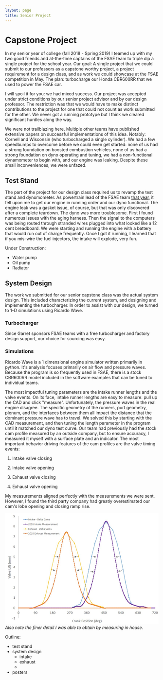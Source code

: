 ```yaml
---
layout: page
title: Senior Project
---
```

# Capstone Project

In my senior year of college (fall 2018 - Spring 2019) I teamed up with my two good friends and at-the-time captains of the FSAE team to triple dip a single project for the school year. Our goal: A single project that we could submit to our professors as a capstone worthy project, a project requirement for a design class, and as work we could showcase at the FSAE competition in May. The plan: turbocharge our Honda CBR600RR that we used to power the FSAE car.

I will spoil it for you: we had mixed success. Our project was accepted under strict conditions by our senior project advisor and by our design professor. The restriction was that we would have to make distinct contributions to the project for one that could not count as work submitted for the other. We never got a running prototype but I think we cleared significant hurdles along the way.

We were not trailblazing here. Multiple other teams have published extensive papers on successful implementations of this idea. Notably: Cornell and Wisconsin (who turbocharged a single cylinder). We had a few speedbumps to overcome before we could even get started: none of us had a strong foundation on boosted combustion vehicles, none of us had a strong foundation on dyno operating and tuning, we had a non-functional dynamometer to begin with, and our engine was leaking. Despite these small inconveniences, we were unfazed.

## Test Stand

The part of the project for our design class required us to revamp the test stand and dynomometer. As powertrain lead of the FSAE team <a href="Formula.html">that year</a>, it fell upon me to get our engine in running order and our dyno functional. The engine leak was a gasket issue, of course, but that was only discovered after a complete teardown. The dyno was more troublesome. First I found numerous issues with the aging harness. Then the signal to the computers was being routed through stranded wires plugged into what looked like a 12 cent breadboard. We were starting and running the engine with a battery that would run out of charge frequently. Once I got it running, I learned that if you mis-wire the fuel injectors, the intake will explode, very fun.

Under Construction:
* Water pump
* Oil pump
* Radiator

## System Design

The work we submitted for our senior capstone class was the actual system design. This included characterizing the current system, and designing and implementing the turbocharger. In order to assist with our design, we turned to 1-D simulations using Ricardo Wave.

### Turbocharger

Since Garret sponsors FSAE teams with a free turbocharger and factory design support, our choice for sourcing was easy.

### Simulations

Ricardo Wave is a 1 dimensional engine simulator written primarily in python. It's analysis focuses primarily on air flow and pressure waves. Because the program is so frequently used in FSAE, there is a stock CBR600RR model included in the software examples that can be tuned to individual teams.

The most impactful tuning parameters are the intake runner lengths and the valve events. On its face, intake runner lengths are easy to measure: pull up the CAD and click "measure". Unfortunately, the pressure waves in the real engine disagree. The specific geometry of the runners, port geometry, plenum, and the interfaces between them all impact the distance that the dominant pressure wave has to travel. We solved this by starting with the CAD measurement, and then tuning the length parameter in the program until it matched our dyno test curve. Our team had previously had the stock cam profile measured by an outside company, but to ensure accuracy, I measured it myself with a surface plate and an indicator. The most important behavior driving features of the cam profiles are the valve timing events:

1. Intake valve closing

1. Intake valve opening

1. Exhaust valve closing

1. Exhaust valve opening

My measurements aligned perfectly with the measurements we were sent. However, I found the third party company had greatly overestimated our cam's lobe opening and closing ramp rise. 

![A graph of two cam profiles overlayed.](/docs/assets/cam_profiles.jpg)
*Also note the finer detail I was able to obtain by measuring in house.*

Outline:
* test stand
* system design
  * intake
  * exhaust
  * 
* posters